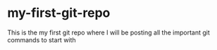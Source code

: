 # my-first-git-repo
This is the my first git repo where I will be posting all the important git commands to start with
